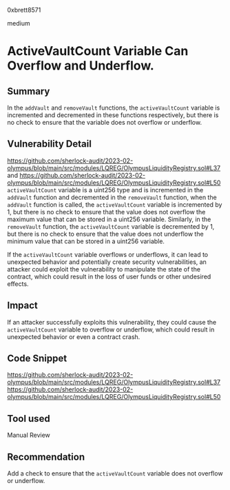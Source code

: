 0xbrett8571

medium

# ActiveVaultCount Variable Can Overflow and Underflow.

## Summary
In the `addVault` and `removeVault` functions, the `activeVaultCount` variable is incremented and decremented in these functions respectively, but there is no check to ensure that the variable does not overflow or underflow. 

## Vulnerability Detail
https://github.com/sherlock-audit/2023-02-olympus/blob/main/src/modules/LQREG/OlympusLiquidityRegistry.sol#L37
and
https://github.com/sherlock-audit/2023-02-olympus/blob/main/src/modules/LQREG/OlympusLiquidityRegistry.sol#L50
`activeVaultCount` variable is a uint256 type and is incremented in the `addVault` function and decremented in the `removeVault` function, when the `addVault` function is called, the `activeVaultCount` variable is incremented by 1, but there is no check to ensure that the value does not overflow the maximum value that can be stored in a uint256 variable. 
Similarly, in the `removeVault` function, the `activeVaultCount` variable is decremented by 1, but there is no check to ensure that the value does not underflow the minimum value that can be stored in a uint256 variable.

If the `activeVaultCount` variable overflows or underflows, it can lead to unexpected behavior and potentially create security vulnerabilities, an attacker could exploit the vulnerability to manipulate the state of the contract, which could result in the loss of user funds or other undesired effects.

## Impact
If an attacker successfully exploits this vulnerability, they could cause the `activeVaultCount` variable to overflow or underflow, which could result in unexpected behavior or even a contract crash. 

## Code Snippet
https://github.com/sherlock-audit/2023-02-olympus/blob/main/src/modules/LQREG/OlympusLiquidityRegistry.sol#L37
https://github.com/sherlock-audit/2023-02-olympus/blob/main/src/modules/LQREG/OlympusLiquidityRegistry.sol#L50

## Tool used

Manual Review

## Recommendation
Add a check to ensure that the `activeVaultCount` variable does not overflow or underflow.